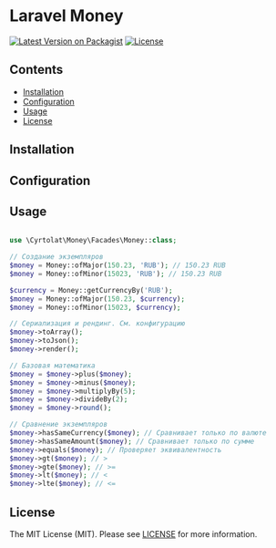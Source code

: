 # Laravel Money

[![Latest Version on Packagist](https://img.shields.io/packagist/v/cyrtolat/laravel-money?style=flat-square)](https://packagist.org/packages/cyrtolat/laravel-money)
[![License](https://img.shields.io/github/license/cyrtolat/laravel-money?style=flat-square)](https://packagist.org/packages/cyrtolat/laravel-money)

## Contents
- [Installation](#installation)
- [Configuration](#configuration)
- [Usage](#Usage)
- [License](#license)

## Installation

## Configuration

## Usage

```php

use \Cyrtolat\Money\Facades\Money::class;

// Создание экземпляров
$money = Money::ofMajor(150.23, 'RUB'); // 150.23 RUB
$money = Money::ofMinor(15023, 'RUB'); // 150.23 RUB

$currency = Money::getCurrencyBy('RUB');
$money = Money::ofMajor(150.23, $currency);
$money = Money::ofMinor(15023, $currency);

// Сериализация и рендинг. См. конфигурацию
$money->toArray(); 
$money->toJson();
$money->render();

// Базовая математика
$money = $money->plus($money);
$money = $money->minus($money);
$money = $money->multiplyBy(5);
$money = $money->divideBy(2);
$money = $money->round();

// Сравнение экземпляров
$money->hasSameCurrency($money); // Сравнивает только по валюте
$money->hasSameAmount($money); // Сравнивает только по сумме
$money->equals($money); // Проверяет эквивалентность
$money->gt($money); // >
$money->gte($money); // >=
$money->lt($money); // <
$money->lte($money); // <=


```

## License

The MIT License (MIT). Please see [LICENSE](LICENSE.md) for more information.
